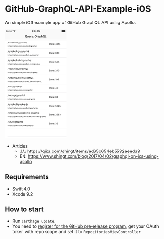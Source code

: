 # GitHub-GraphQL-API-Example-iOS

An simple iOS example app of GitHub GraphQL API using Apollo.

<img src="screenshot.png" width="200">

* Articles
  * JA: https://qiita.com/shingt/items/ed65c654eb5532eeeda8
  * EN: https://www.shingt.com/blog/2017/04/02/graphql-on-ios-using-apollo

## Requirements

- Swift 4.0
- Xcode 9.2

## How to start

- Run `carthage update`.
- You need to [register for the GitHub pre-release program](https://github.com/prerelease/agreement), get your OAuth token with repo scope and set it to `RepositoriesViewController`.

